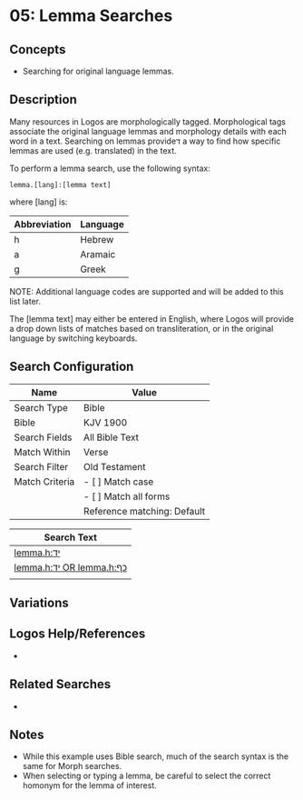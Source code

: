# 05: Lemma Searches

## Concepts
- Searching for original language lemmas.

## Description
Many resources in Logos are morphologically tagged. Morphological tags associate the original language lemmas and morphology details with each word in a text. Searching on lemmas provideד a way to find how specific lemmas are used (e.g. translated) in the text.

To perform a lemma search, use the following syntax:

`lemma.[lang]:[lemma text]`

where [lang] is:

| Abbreviation | Language |
| ------------ | -------- |
| h            | Hebrew   |
| a            | Aramaic  |
| g            | Greek    |
NOTE: Additional language codes are supported and will be added to this list later.

The [lemma text] may either be entered in English, where Logos will provide a drop down lists of matches based on transliteration, or in the original language by switching keyboards.

## Search Configuration

| Name           | Value                       |
| -------------- | --------------------------- |
| Search Type    | Bible                       |
| Bible          | KJV 1900                    |
| Search Fields  | All Bible Text              |
| Match Within   | Verse                       |
| Search Filter  | Old Testament               |
| Match Criteria | - [ ] Match case            |
|                | - [ ] Match all forms       |
|                | Reference matching: Default |

| Search Text                                                                                                                                                                                                                                                                                                                                                                                         |
| --------------------------------------------------------------------------------------------------------------------------------------------------------------------------------------------------------------------------------------------------------------------------------------------------------------------------------------------------------------------------------------------------- |
| [lemma.h:יד](https://ref.ly/logos4/Search?kind=BibleSearch&q=lemma.h%3a%D7%99%D6%B8%D7%93&syntax=v2&documentlevel=verse&match=nostem&references=bible%2bkjv.1-17.10.3%0abible%2bkjv.18-39&in=raw%3aTop%7CDataType%3dbible%7CResourceType%3dtext.monograph.bible%7CResultLimit%3d1%7CTitle%3dTop%2520Bible%2520(KJV%25201900)&viewkind=passages)                                                     |
| [lemma.h:יד OR lemma.h:כף](https://ref.ly/logos4/Search?kind=BibleSearch&q=lemma.h%3a%D7%99%D6%B8%D7%93+OR+lemma.h%3a%D7%9B%D6%B7%D6%BC%D7%A3&syntax=v2&documentlevel=verse&match=nostem&references=bible%2bkjv.1-17.10.3%0abible%2bkjv.18-39&in=raw%3aTop%7CDataType%3dbible%7CResourceType%3dtext.monograph.bible%7CResultLimit%3d1%7CTitle%3dTop%2520Bible%2520(KJV%25201900)&viewkind=passages) |
|                                                                                                                                                                                                                                                                                                                                                                                                     |
## Variations


## Logos Help/References
- 

## Related Searches
- 

## Notes
- While this example uses Bible search, much of the search syntax is the same for Morph searches.
- When selecting or typing a lemma, be careful to select the correct homonym for the lemma of interest.

